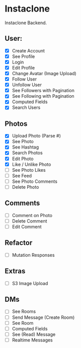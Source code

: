 # Instaclone

Instaclone Backend.

## User:

- [x] Create Account
- [x] See Profile
- [x] Login
- [x] Edit Profile
- [x] Change Avatar (Image Upload)
- [x] Follow User
- [x] Unfollow User
- [x] See Followers with Pagination
- [x] See Following with Pagination
- [x] Computed Fields
- [x] Search Users

## Photos

- [x] Upload Photo (Parse #)
- [x] See Photo
- [x] See Hashtag
- [x] Search Photos
- [x] Edit Photo
- [x] Like / Unlike Photo
- [ ] See Photo Likes
- [ ] See Feed
- [ ] See Photo Comments
- [ ] Delete Photo

## Comments

- [ ] Comment on Photo
- [ ] Delete Comment
- [ ] Edit Comment

## Refactor

- [ ] Mutation Responses

## Extras

- [ ] S3 Image Upload

## DMs

- [ ] See Rooms
- [ ] Send Message (Create Room)
- [ ] See Room
- [ ] Computed Fields
- [ ] See (Read) Message
- [ ] Realtime Messages
